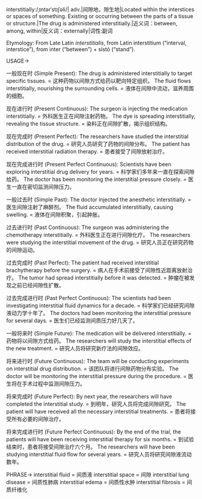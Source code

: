 interstitially:/ˌɪntərˈstɪʃəli/| adv.|间隙地，隙生地|Located within the interstices or spaces of something. Existing or occurring between the parts of a tissue or structure.|The drug is administered interstitially.|近义词：between, among, within|反义词：externally|词性:副词

Etymology:
From Late Latin *interstitialis*, from Latin interstitium (“interval, interstice”), from inter (“between”) + sistō (“stand”).

USAGE->

一般现在时 (Simple Present):
The drug is administered interstitially to target specific tissues. =  这种药物以间隙方式给药以靶向特定组织。
The fluid flows interstitially, nourishing the surrounding cells. =  液体在间隙中流动，滋养周围的细胞。

现在进行时 (Present Continuous):
The surgeon is injecting the medication interstitially. =  外科医生正在间隙注射药物。
The dye is spreading interstitially, revealing the tissue structure. =  染料正在间隙扩散，揭示组织结构。

现在完成时 (Present Perfect):
The researchers have studied the interstitial distribution of the drug. =  研究人员研究了药物的间隙分布。
The patient has received interstitial radiation therapy. =  患者接受了间隙放射治疗。

现在完成进行时 (Present Perfect Continuous):
Scientists have been exploring interstitial drug delivery for years. =  科学家们多年来一直在探索间隙给药。
The doctor has been monitoring the interstitial pressure closely. =  医生一直在密切监测间隙压力。

一般过去时 (Simple Past):
The doctor injected the anesthetic interstitially. =  医生间隙注射了麻醉剂。
The fluid accumulated interstitially, causing swelling. =  液体在间隙积聚，引起肿胀。


过去进行时 (Past Continuous):
The surgeon was administering the chemotherapy interstitially. = 外科医生正在进行间隙化疗。
The researchers were studying the interstitial movement of the drug. = 研究人员正在研究药物的间隙运动。

过去完成时 (Past Perfect):
The patient had received interstitial brachytherapy before the surgery. = 病人在手术前接受了间隙性近距离放射治疗。
The tumor had spread interstitially before it was detected. = 肿瘤在被发现之前已经间隙性扩散。

过去完成进行时 (Past Perfect Continuous):
The scientists had been investigating interstitial fluid dynamics for a decade. = 科学家们已经研究间隙液动力学十年了。
The doctors had been monitoring the interstitial pressure for several days. = 医生们已经监测间质压力好几天了。

一般将来时 (Simple Future):
The medication will be delivered interstitially. = 药物将以间隙方式给药。
The researchers will study the interstitial effects of the new treatment. = 研究人员将研究新疗法的间隙效应。

将来进行时 (Future Continuous):
The team will be conducting experiments on interstitial drug distribution. =  该团队将进行间隙药物分布实验。
The doctor will be monitoring the interstitial pressure during the procedure. = 医生将在手术过程中监测间隙压力。

将来完成时 (Future Perfect):
By next year, the researchers will have completed the interstitial study. = 到明年，研究人员将完成间隙研究。
The patient will have received all the necessary interstitial treatments. = 患者将接受所有必要的间隙治疗。

将来完成进行时 (Future Perfect Continuous):
By the end of the trial, the patients will have been receiving interstitial therapy for six months. = 到试验结束时，患者将接受间隙治疗六个月。
The researchers will have been studying interstitial fluid flow for several years. = 研究人员将研究间隙液流动数年。


PHRASE->
interstitial fluid = 间质液
interstitial space = 间隙
interstitial lung disease = 间质性肺病
interstitial edema = 间质性水肿
interstitial fibrosis = 间质纤维化

